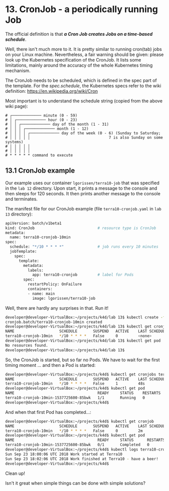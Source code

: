 # 13. CronJob - a periodically running Job

The official definition is that ***a Cron Job creates Jobs on a time-based schedule***.

Well, there isn't much more to it. It is pretty similar to running cron(tab) jobs on your Linux machine. Nevertheless, a fair warning should be given: please look up the Kubernetes specification of the CronJob. It lists some limitations, mainly around the accuracy of the whole Kubernetes timing mechanism.

The CronJob needs to be scheduled, which is defined in the spec part of the template. For the _spec.schedule_, the Kubernetes specs refer to the wiki definition: https://en.wikipedia.org/wiki/Cron

Most important is to understand the schedule string (copied from the above wiki page):

```
# ┌───────────── minute (0 - 59)
# │ ┌───────────── hour (0 - 23)
# │ │ ┌───────────── day of the month (1 - 31)
# │ │ │ ┌───────────── month (1 - 12)
# │ │ │ │ ┌───────────── day of the week (0 - 6) (Sunday to Saturday;
# │ │ │ │ │                                   7 is also Sunday on some systems)
# │ │ │ │ │
# │ │ │ │ │
# * * * * * command to execute
```

## 13.1 CronJob example

Our example uses our container `lgorissen/terra10-job` that was specified in the `lab 12` directory. Upon start, it prints a message to the console and then sleeps for 120 seconds. It then prints another message to the console and terminates.

The manifest file for our CronJob example (file `terra10-cronjob.yaml` in `lab 13` directory):

```bash
apiVersion: batch/v1beta1
kind: CronJob                            # resource type is CronJob
metadata:
  name: terra10-cronjob-10min
spec:
  schedule: "*/10 * * * *"               # job runs every 10 minutes
  jobTemplate:
    spec:
      template:
        metadata:
          labels:
            app: terra10-cronjob         # label for Pods
        spec:
          restartPolicy: OnFailure
          containers:
          - name: main
            image: lgorissen/terra10-job
```

Well, there are hardly any surprises in that. Run it!

```bash
developer@developer-VirtualBox:~/projects/k4d/lab 13$ kubectl create -f terra10-cronjob.yaml 
cronjob.batch/terra10-cronjob-10min created
developer@developer-VirtualBox:~/projects/k4d/lab 13$ kubectl get cronjobs
NAME                    SCHEDULE       SUSPEND   ACTIVE    LAST SCHEDULE   AGE
terra10-cronjob-10min   */10 * * * *   False     0         <none>          9s
developer@developer-VirtualBox:~/projects/k4d/lab 13$ kubectl get pod
No resources found.
developer@developer-VirtualBox:~/projects/k4d/lab 13$
```
So, the CronJob is started, but so far no Pods. We have to wait for the first timing moment ... and then a Pod is started:

```bash
developer@developer-VirtualBox:~/projects/k4d$ kubectl get cronjobs terra10-cronjob-10min 
NAME                    SCHEDULE       SUSPEND   ACTIVE    LAST SCHEDULE   AGE
terra10-cronjob-10min   */10 * * * *   False     1         48s             10m
developer@developer-VirtualBox:~/projects/k4d$ kubectl get pod
NAME                                     READY     STATUS    RESTARTS   AGE
terra10-cronjob-10min-1537725600-85bwk   1/1       Running   0          48s
developer@developer-VirtualBox:~/projects/k4d$
```

And when that first Pod has completed...:

```bash
developer@developer-VirtualBox:~/projects/k4d$ kubectl get cronjob
NAME                    SCHEDULE       SUSPEND   ACTIVE    LAST SCHEDULE   AGE
terra10-cronjob-10min   */10 * * * *   False     0         2m              12m
developer@developer-VirtualBox:~/projects/k4d$ kubectl get pod
NAME                                     READY     STATUS      RESTARTS   AGE
terra10-cronjob-10min-1537725600-85bwk   0/1       Completed   0          2m
developer@developer-VirtualBox:~/projects/k4d$ kubectl logs terra10-cronjob-10min-1537725600-85bwk 
Sun Sep 23 18:00:06 UTC 2018 Work started at Terra10
Sun Sep 23 18:02:06 UTC 2018 Work finished at Terra10 - have a beer!
developer@developer-VirtualBox:~/projects/k4d$
```

Clean up!

Isn't it great when simple things can be done with simple solutions?

